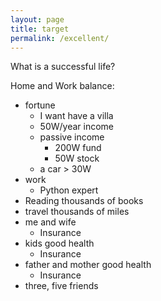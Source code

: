 ```yaml
---
layout: page
title: target
permalink: /excellent/
---
```


What is a successful life?

Home and Work balance:

- fortune
  - I want have a villa
  - 50W/year income
  - passive income
    - 200W fund
    - 50W stock
  - a car > 30W
- work
  - Python expert
- Reading thousands of books
- travel thousands of miles
- me and wife
  - Insurance
- kids good health
  - Insurance
- father and mother good health
  - Insurance
- three, five friends
